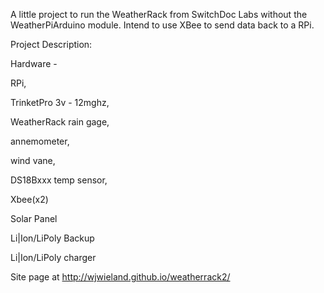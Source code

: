 A little project to run the WeatherRack from SwitchDoc Labs without the WeatherPiArduino module.
Intend to use XBee to send data back to a RPi.

Project Description:

Hardware -

RPi, 

TrinketPro 3v - 12mghz, 

WeatherRack rain gage, 

annemometer, 

wind vane, 

DS18Bxxx temp sensor, 

Xbee(x2) 

Solar Panel

Li|Ion/LiPoly Backup

Li|Ion/LiPoly charger

Site page at http://wjwieland.github.io/weatherrack2/
